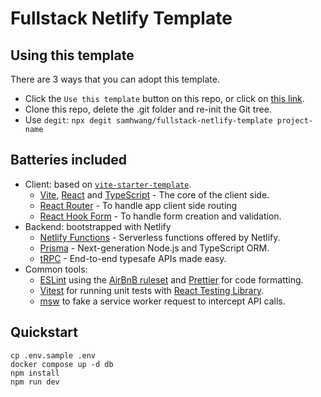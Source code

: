 # Fullstack Netlify Template

## Using this template

There are 3 ways that you can adopt this template.

- Click the `Use this template` button on this repo, or click on [this link](https://github.com/samhwang/fullstack-netlify-template/generate).
- Clone this repo, delete the .git folder and re-init the Git tree.
- Use `degit`: `npx degit samhwang/fullstack-netlify-template project-name`

## Batteries included

- Client: based on [`vite-starter-template`](https://github.com/samhwang/vite-starter-template).
  - [Vite](https://vitejs.dev/), [React](https://reactjs.org) and [TypeScript](https://www.typescriptlang.org/) - The core of the client side.
  - [React Router](https://reactrouter.com/) - To handle app client side routing
  - [React Hook Form](https://react-hook-form.com/) - To handle form creation and validation.
- Backend: bootstrapped with Netlify
  - [Netlify Functions](https://www.netlify.com/products/functions/) - Serverless functions offered by Netlify.
  - [Prisma](https://prisma.io) - Next-generation Node.js and TypeScript ORM.
  - [tRPC](https://trpc.io) - End-to-end typesafe APIs made easy.
- Common tools:
  - [ESLint](https://eslint.org/) using the [AirBnB ruleset](https://github.com/airbnb/javascript) and [Prettier](https://prettier.io/)
    for code formatting.
  - [Vitest](https://vitest.dev/) for running unit tests with [React Testing Library](https://testing-library.com/docs/react-testing-library/intro/).
  - [msw](https://mswjs.io/) to fake a service worker request to intercept API calls.

## Quickstart

```shell
cp .env.sample .env
docker compose up -d db
npm install
npm run dev
```
